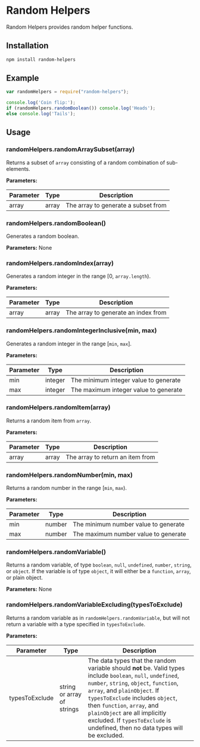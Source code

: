 Random Helpers
==============

Random Helpers provides random helper functions.

Installation
------------
```bash
npm install random-helpers
```

Example
-------

```javascript
var randomHelpers = require("random-helpers");

console.log('Coin flip:');
if (randomHelpers.randomBoolean()) console.log('Heads');
else console.log('Tails');
```

Usage
-----

### randomHelpers.randomArraySubset(array)

Returns a subset of `array` consisting of a random combination of sub-elements.

**Parameters:**

|Parameter|Type|Description|
|---------|----|-----------|
|array|array|The array to generate a subset from|

### randomHelpers.randomBoolean()

Generates a random boolean.

**Parameters:**
None

### randomHelpers.randomIndex(array)

Generates a random integer in the range [0, `array.length`).

**Parameters:**

|Parameter|Type|Description|
|---------|----|-----------|
|array|array|The array to generate an index from|

### randomHelpers.randomIntegerInclusive(min, max)

Generates a random integer in the range [`min`, `max`].

**Parameters:**

|Parameter|Type|Description|
|---------|----|-----------|
|min|integer|The minimum integer value to generate|
|max|integer|The maximum integer value to generate|

### randomHelpers.randomItem(array)

Returns a random item from `array`.

**Parameters:**

|Parameter|Type|Description|
|---------|----|-----------|
|array|array|The array to return an item from|

### randomHelpers.randomNumber(min, max)

Returns a random number in the range [`min`, `max`).

**Parameters:**

|Parameter|Type|Description|
|---------|----|-----------|
|min|number|The minimum number value to generate|
|max|number|The maximum number value to generate|

### randomHelpers.randomVariable()

Returns a random variable, of type `boolean`, `null`, `undefined`, `number`, `string`, or `object`. If the variable is of type `object`, it will either be a `function`, `array`, or plain object.

**Parameters:**
None

### randomHelpers.randomVariableExcluding(typesToExclude)

Returns a random variable as in `randomHelpers.randomVariable`, but will not return a variable with a type specified in `typesToExclude`.

**Parameters:**

|Parameter|Type|Description|
|---------|----|-----------|
|typesToExclude|string or array of strings|The data types that the random variable should **not** be. Valid types include `boolean`, `null`, `undefined`, `number`, `string`, `object`, `function`, `array`, and `plainObject`. If `typesToExclude` includes `object`, then `function`, `array`, and `plainObject` are all implicitly excluded. If `typesToExclude` is undefined, then no data types will be excluded.|

